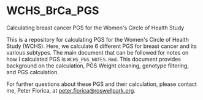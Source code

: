 # WCHS_BrCa_PGS
Calculating breast cancer PGS for the Women's Circle of Health Study

This is a repository for calculating PGS for the Women's Circle of Health Study (WCHS). Here, we calculate 6 different PGS for breast cancer and its various subtypes. The main document that can be followed for notes on how I calculated PGS is `WCHS_PGS_NOTES.Rmd`. This document provides background on the calculation, PGS Weight cleaning, genotype filtering, and PGS calculation. 

For further questions about these PGS and their calculation, please contact me, Peter Fiorica, at peter.fiorica@roswellpark.org.
